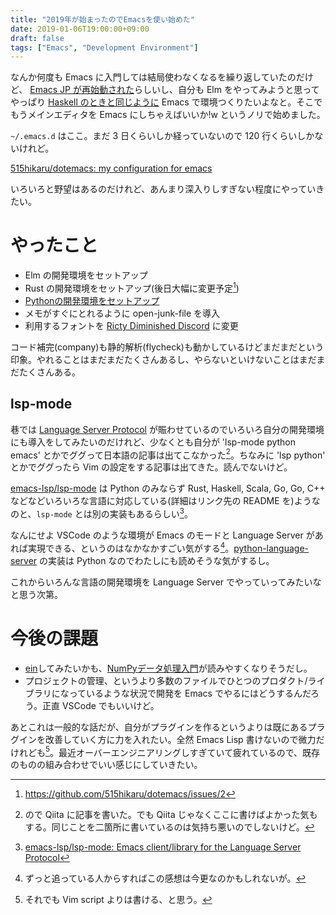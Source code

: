```yaml
---
title: "2019年が始まったのでEmacsを使い始めた"
date: 2019-01-06T19:00:00+09:00
draft: false
tags: ["Emacs", "Development Environment"]
---
```


なんか何度も Emacs に入門しては結局使わなくなるを繰り返していたのだけど、 [Emacs JP が再始動された](https://emacs-jp.github.io/2019/01/01/reboot-emacs-jp)らしいし、自分も Elm をやってみようと思ってやっぱり [Haskell のときと同じように](https://blog.515hikaru.net/entry/2016/09/12/021206) Emacs で環境つくりたいよなと。そこでもうメインエディタを Emacs にしちゃえばいいか!w というノリで始めました。

`~/.emacs.d` はここ。まだ 3 日くらいしか経っていないので 120 行くらいしかないけれど。

[515hikaru/dotemacs: my configuration for emacs](https://github.com/515hikaru/dotemacs)

いろいろと野望はあるのだけれど、あんまり深入りしすぎない程度にやっていきたい。

# やったこと

- Elm の開発環境をセットアップ
- Rust の開発環境をセットアップ(後日大幅に変更予定[^1])
- [Pythonの開発環境をセットアップ](https://qiita.com/515hikaru/items/8b364b4d091459a85dc0)
- メモがすぐにとれるように open-junk-file を導入
- 利用するフォントを [Ricty Diminished Discord](https://www.rs.tus.ac.jp/yyusa/ricty_diminished.html) に変更

[^1]: https://github.com/515hikaru/dotemacs/issues/2

コード補完(company)も静的解析(flycheck)も動かしているけどまだまだという印象。やれることはまだまだたくさんあるし、やらないといけないことはまだまだたくさんある。

## lsp-mode

巷では [Language Server Protocol](https://microsoft.github.io/language-server-protocol/) が賑わせているのでいろいろ自分の開発環境にも導入をしてみたいのだけれど、少なくとも自分が 'lsp-mode python emacs' とかでググって日本語の記事は出てこなかった[^2]。ちなみに 'lsp python' とかでググったら Vim の設定をする記事は出てきた。読んでないけど。

[^2]: ので Qiita に記事を書いた。でも Qiita じゃなくここに書けばよかった気もする。同じことを二箇所に書いているのは気持ち悪いのでしないけど。

[emacs\-lsp/lsp\-mode](https://github.com/emacs-lsp/lsp-mode) は Python のみならず Rust, Haskell, Scala, Go, Go, C++ などなどいろいろな言語に対応している(詳細はリンク先の README を)ようなのと、`lsp-mode` とは別の実装もあるらしい[^3]。

[^3]: [emacs\-lsp/lsp\-mode: Emacs client/library for the Language Server Protocol](https://github.com/emacs-lsp/lsp-mode)

なんにせよ VSCode のような環境が Emacs のモードと Language Server があれば実現できる、というのはなかなかすごい気がする[^4]。[python\-language\-server](https://github.com/palantir/python-language-server) の実装は Python なのでわたしにも読めそうな気がするし。

[^4]: ずっと追っている人からすればこの感想は今更なのかもしれないが。

これからいろんな言語の開発環境を Language Server でやっていってみたいなと思う次第。

# 今後の課題

- [ein](https://github.com/millejoh/emacs-ipython-notebook)してみたいかも、[NumPyデータ処理入門](https://www.amazon.co.jp/%E7%8F%BE%E5%A0%B4%E3%81%A7%E4%BD%BF%E3%81%88%E3%82%8B-NumPy%E3%83%87%E3%83%BC%E3%82%BF%E5%87%A6%E7%90%86%E5%85%A5%E9%96%80-%E6%A9%9F%E6%A2%B0%E5%AD%A6%E7%BF%92%E3%83%BB%E3%83%87%E3%83%BC%E3%82%BF%E3%82%B5%E3%82%A4%E3%82%A8%E3%83%B3%E3%82%B9%E3%81%A7%E5%BD%B9%E7%AB%8B%E3%81%A4%E9%AB%98%E9%80%9F%E5%87%A6%E7%90%86%E6%89%8B%E6%B3%95-AI-TECHNOLOGY/dp/4798155918)が読みやすくなりそうだし。
- プロジェクトの管理、というより多数のファイルでひとつのプロダクト/ライブラリになっているような状況で開発を Emacs でやるにはどうするんだろう。正直 VSCode でもいいけど。


あとこれは一般的な話だが、自分がプラグインを作るというよりは既にあるプラグインを改善していく方に力を入れたい。全然 Emacs Lisp 書けないので微力だけれども[^5]。最近オーバーエンジニアリングしすぎていて疲れているので、既存のものの組み合わせでいい感じにしていきたい。

[^5]: それでも Vim script よりは書ける、と思う。
